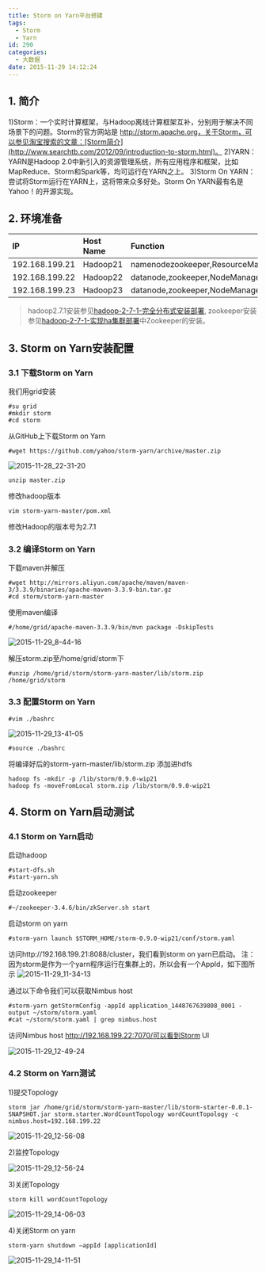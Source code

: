 ```yaml
---
title: Storm on Yarn平台搭建
tags:
  - Storm
  - Yarn
id: 290
categories:
  - 大数据
date: 2015-11-29 14:12:24
---
```


## 1. 简介

1)Storm：一个实时计算框架，与Hadoop离线计算框架互补，分别用于解决不同场景下的问题。Storm的官方网站是 http://storm.apache.org，关于Storm，可以参见淘宝搜索的文章：[Storm简介](http://www.searchtb.com/2012/09/introduction-to-storm.html)。
2)YARN：YARN是Hadoop 2.0中新引入的资源管理系统，所有应用程序和框架，比如MapReduce、Storm和Spark等，均可运行在YARN之上。
3)Storm On YARN：尝试将Storm运行在YARN上，这将带来众多好处。Storm On YARN最有名是Yahoo！的开源实现。

## 2. 环境准备

|IP|Host Name|Function|
|:--|:--|:--|
|192.168.199.21|Hadoop21|namenodezookeeper,ResourceManager|
|192.168.199.22|Hadoop22|datanode,zookeeper,NodeManager|
|192.168.199.23|Hadoop23|datanode,zookeeper,NodeManager|

>hadoop2.7.1安装参见[hadoop-2-7-1-完全分布式安装部署](/2015/10/27/hadoop2-7-1/),
zookeeper安装参见[hadoop-2-7-1-实现ha集群部署](/2015/10/27/hadoop-2-7-1-ha/)中Zookeeper的安装。

## 3. Storm on Yarn安装配置

### 3.1 下载Storm on Yarn

我们用grid安装
	
	#su grid
	#mkdir storm
	#cd storm
从GitHub上下载Storm on Yarn
	
	#wget https://github.com/yahoo/storm-yarn/archive/master.zip
![2015-11-28_22-31-20](/uploads/2015/11/2015-11-28_22-31-20.jpg)

	unzip master.zip
修改hadoop版本
	
	vim storm-yarn-master/pom.xml
修改Hadoop的版本号为2.7.1

### 3.2 编译Storm on Yarn

下载maven并解压
	
	#wget http://mirrors.aliyun.com/apache/maven/maven-3/3.3.9/binaries/apache-maven-3.3.9-bin.tar.gz
	#cd storm/storm-yarn-master
使用maven编译
	
	#/home/grid/apache-maven-3.3.9/bin/mvn package -DskipTests
![2015-11-29_8-44-16](/uploads/2015/11/2015-11-29_8-44-16.jpg)

解压storm.zip至/home/grid/storm下
	
	#unzip /home/grid/storm/storm-yarn-master/lib/storm.zip /home/grid/storm

### 3.3 配置Storm on Yarn

	#vim ./bashrc
![2015-11-29_13-41-05](/uploads/2015/11/2015-11-29_13-41-05.jpg)
	
	#source ./bashrc
将编译好后的storm-yarn-master/lib/storm.zip 添加进hdfs
	
	hadoop fs -mkdir -p /lib/storm/0.9.0-wip21
	hadoop fs -moveFromLocal storm.zip /lib/storm/0.9.0-wip21

## 4. Storm on Yarn启动测试

### 4.1 Storm on Yarn启动

启动hadoop
	
	#start-dfs.sh
	#start-yarn.sh
启动zookeeper
	
	#~/zookeeper-3.4.6/bin/zkServer.sh start
启动storm on yarn
	
	#storm-yarn launch $STORM_HOME/storm-0.9.0-wip21/conf/storm.yaml
访问http://192.168.199.21:8088/cluster，我们看到storm on yarn已启动。
注：因为storm是作为一个yarn程序运行在集群上的，所以会有一个AppId，如下图所示
![2015-11-29_11-34-13](/uploads/2015/11/2015-11-29_11-34-13.jpg)

通过以下命令我们可以获取Nimbus host
	
	#storm-yarn getStormConfig -appId application_1448767639808_0001 -output ~/storm/storm.yaml
	#cat ~/storm/storm.yaml | grep nimbus.host
访问Nimbus host http://192.168.199.22:7070/可以看到Storm UI

![2015-11-29_12-49-24](/uploads/2015/11/2015-11-29_12-49-24.jpg)

### 4.2 Storm on Yarn测试

1)提交Topology
	
	storm jar /home/grid/storm/storm-yarn-master/lib/storm-starter-0.0.1-SNAPSHOT.jar storm.starter.WordCountTopology wordCountTopology -c nimbus.host=192.168.199.22

![2015-11-29_12-56-08](/uploads/2015/11/2015-11-29_12-56-08.jpg)

2)监控Topology

![2015-11-29_12-56-24](/uploads/2015/11/2015-11-29_12-56-24.jpg)

3)关闭Topology
	
	storm kill wordCountTopology
![2015-11-29_14-06-03](/uploads/2015/11/2015-11-29_14-06-03.jpg)

4)关闭Storm on yarn
	
	storm-yarn shutdown –appId [applicationId]
![2015-11-29_14-11-51](/uploads/2015/11/2015-11-29_14-11-51.jpg)